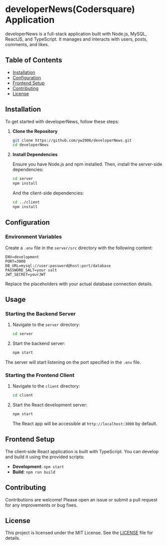 
# developerNews(Codersquare) Application

developerNews is a full-stack application built with Node.js, MySQL, ReactJS, and TypeScript. It manages and interacts with users, posts, comments, and likes.

## Table of Contents

- [Installation](#installation)
- [Configuration](#configuration)
- [Frontend Setup](#frontend-setup)
- [Contributing](#contributing)
- [License](#license)

## Installation

To get started with developerNews, follow these steps:

1. **Clone the Repository**

   ```bash
   git clone https://github.com/yw2006/developerNews.git
   cd developerNews
   ```

2. **Install Dependencies**

   Ensure you have Node.js and npm installed. Then, install the server-side dependencies:

   ```bash
   cd server
   npm install
   ```

   And the client-side dependencies:

   ```bash
   cd ../client
   npm install
   ```

## Configuration

### Environment Variables

Create a `.env` file in the `server/src` directory with the following content:

```dotenv
ENV=development
PORT=3000
DB_URL=mysql://user:password@host:port/database
PASSWORD_SALT=your salt
JWT_SECRET=yourJWT
```

Replace the placeholders with your actual database connection details.

## Usage

### Starting the Backend Server

1. Navigate to the `server` directory:

   ```bash
   cd server
   ```

2. Start the backend server:

   ```bash
   npm start
   ```

The server will start listening on the port specified in the `.env` file.

### Starting the Frontend Client

1. Navigate to the `client` directory:

   ```bash
   cd client
   ```

2. Start the React development server:

   ```bash
   npm start
   ```

   The React app will be accessible at `http://localhost:3000` by default.


## Frontend Setup

The client-side React application is built with TypeScript. You can develop and build it using the provided scripts:

- **Development**: `npm start`
- **Build**: `npm run build`

## Contributing

Contributions are welcome! Please open an issue or submit a pull request for any improvements or bug fixes.

## License

This project is licensed under the MIT License. See the [LICENSE](LICENSE) file for details.
